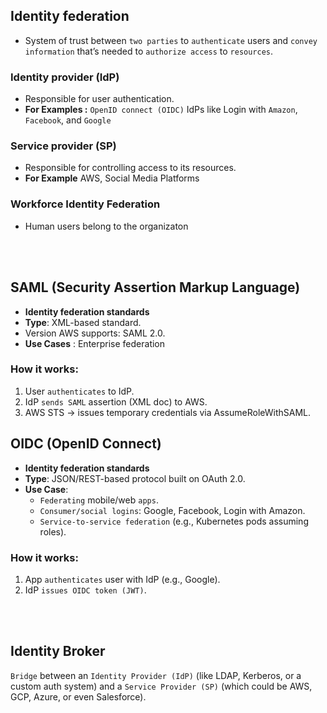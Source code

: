 ## Identity federation
* System of trust between `two parties` to `authenticate` users and `convey` `information` that’s needed to `authorize access` to `resources`.

### Identity provider (IdP)
* Responsible for user authentication.
* **For Examples :** `OpenID connect (OIDC)` IdPs like Login with `Amazon`, `Facebook`, and `Google`

### Service provider (SP)
* Responsible for controlling access to its resources.
* **For Example** AWS, Social Media Platforms

### Workforce Identity Federation
* Human users belong to the organizaton

<br><br>

## SAML (Security Assertion Markup Language)
* **Identity federation standards**
* **Type**: XML-based standard.
* Version AWS supports: SAML 2.0.
* **Use Cases** : Enterprise federation

### How it works:
1. User `authenticates` to IdP.
2. IdP `sends SAML` assertion (XML doc) to AWS.
3. AWS STS → issues temporary credentials via AssumeRoleWithSAML.

## OIDC (OpenID Connect)
* **Identity federation standards**
* **Type**: JSON/REST-based protocol built on OAuth 2.0.
* **Use Case**:
    * `Federating` mobile/web `apps`.
    * `Consumer/social logins`: Google, Facebook, Login with Amazon.
    * `Service-to-service federation` (e.g., Kubernetes pods assuming roles).

### How it works:
1. App `authenticates` user with IdP (e.g., Google).
2. IdP `issues OIDC token (JWT)`.

<br><br>

## Identity Broker 
`Bridge` between an `Identity Provider (IdP)` (like LDAP, Kerberos, or a custom auth system) and a `Service Provider (SP)` (which could be AWS, GCP, Azure, or even Salesforce).